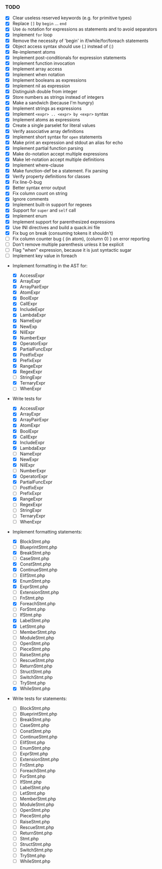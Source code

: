 ### TODO

- [x] Clear useless reserved keywords (e.g. for primitive types)
- [x] Replace `[]` by `begin` ... `end`
- [x] Use `do` notation for expressions as statements and to avoid separators
- [x] Implement `for` loop
- [x] Remove the necessity of 'begin' in if/while/for/foreach statements
- [x] Object access syntax should use (.) instead of (:)
- [x] Re-implement atoms
- [x] Implement post-conditionals for expression statements
- [x] Implement function invocation
- [x] Implement array access
- [x] Implement when notation
- [x] Implement booleans as expressions
- [x] Implement nil as expression
- [x] Distinguish double from integer
- [x] Store numbers as strings instead of integers
- [x] Make a sandwich (because I'm hungry)
- [x] Implement strings as expressions
- [x] Implement `<expr> .. <expr> by <expr>` syntax
- [x] Implement atoms as expressions
- [x] Create a single parselet for literal values
- [x] Verify associative array definitions
- [x] Implement short syntax for `open` statements
- [x] Make print an expression and stdout an alias for echo
- [x] Implement partial function parsing
- [x] Make do-notation accept multiple expressions
- [x] Make let-notation accept multiple definitions
- [x] Implement where-clause
- [x] Make function-def be a statement. Fix parsing
- [x] Verify property definitions for classes
- [x] Fix line-0-bug
- [x] Better syntax error output
- [x] Fix column count on string
- [x] Ignore comments
- [x] Implement built-in support for regexes
- [x] Support for `super` and `self` call
- [x] Implement enum
- [x] Implement support for parenthesized expressions
- [x] Use INI directives and build a quack.ini file
- [x] Fix bug on break (consuming tokens it shouldn't)
- [ ] Fix column counter bug { (in atom), (column 0) } on error reporting
- [ ] Don't remove multiple parenthesis unless it be explicit
- [ ] Flag "when" expression, because it is just syntactic sugar
- [ ] Implement key value in foreach

- Implement formatting in the AST for:
  - [x] AccessExpr
  - [x] ArrayExpr
  - [x] ArrayPairExpr
  - [x] AtomExpr
  - [x] BoolExpr
  - [x] CallExpr
  - [x] IncludeExpr
  - [x] LambdaExpr
  - [x] NameExpr
  - [x] NewExp
  - [x] NilExpr
  - [x] NumberExpr
  - [x] OperatorExpr
  - [x] PartialFuncExpr
  - [x] PostfixExpr
  - [x] PrefixExpr
  - [x] RangeExpr
  - [x] RegexExpr
  - [ ] StringExpr
  - [x] TernaryExpr
  - [ ] WhenExpr

- Write tests for
  - [x] AccessExpr
  - [x] ArrayExpr
  - [x] ArrayPairExpr
  - [x] AtomExpr
  - [x] BoolExpr
  - [x] CallExpr
  - [x] IncludeExpr
  - [x] LambdaExpr
  - [ ] NameExpr
  - [x] NewExpr
  - [x] NilExpr
  - [ ] NumberExpr
  - [x] OperatorExpr
  - [x] PartialFuncExpr
  - [ ] PostfixExpr
  - [ ] PrefixExpr
  - [x] RangeExpr
  - [ ] RegexExpr
  - [ ] StringExpr
  - [ ] TernaryExpr
  - [ ] WhenExpr

- Implement formatting statements:

  - [x] BlockStmt.php
  - [ ] BlueprintStmt.php
  - [x] BreakStmt.php
  - [ ] CaseStmt.php
  - [x] ConstStmt.php
  - [x] ContinueStmt.php
  - [ ] ElifStmt.php
  - [x] EnumStmt.php
  - [x] ExprStmt.php
  - [ ] ExtensionStmt.php
  - [ ] FnStmt.php
  - [x] ForeachStmt.php
  - [ ] ForStmt.php
  - [ ] IfStmt.php
  - [x] LabelStmt.php
  - [x] LetStmt.php
  - [ ] MemberStmt.php
  - [ ] ModuleStmt.php
  - [ ] OpenStmt.php
  - [ ] PieceStmt.php
  - [ ] RaiseStmt.php
  - [ ] RescueStmt.php
  - [ ] ReturnStmt.php
  - [ ] StructStmt.php
  - [ ] SwitchStmt.php
  - [ ] TryStmt.php
  - [x] WhileStmt.php

- Write tests for statements:

  - [ ] BlockStmt.php
  - [ ] BlueprintStmt.php
  - [ ] BreakStmt.php
  - [ ] CaseStmt.php
  - [ ] ConstStmt.php
  - [ ] ContinueStmt.php
  - [ ] ElifStmt.php
  - [ ] EnumStmt.php
  - [ ] ExprStmt.php
  - [ ] ExtensionStmt.php
  - [ ] FnStmt.php
  - [ ] ForeachStmt.php
  - [ ] ForStmt.php
  - [ ] IfStmt.php
  - [ ] LabelStmt.php
  - [ ] LetStmt.php
  - [ ] MemberStmt.php
  - [ ] ModuleStmt.php
  - [ ] OpenStmt.php
  - [ ] PieceStmt.php
  - [ ] RaiseStmt.php
  - [ ] RescueStmt.php
  - [ ] ReturnStmt.php
  - [ ] Stmt.php
  - [ ] StructStmt.php
  - [ ] SwitchStmt.php
  - [ ] TryStmt.php
  - [ ] WhileStmt.php
